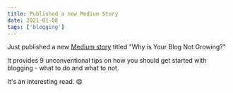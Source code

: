 ```yaml
---
title: Published a new Medium Story
date: 2021-01-08
tags: ['blogging']
---
```


Just published a new [Medium story](https://deepakness.medium.com/why-is-your-blog-not-growing-9-tips-199f590a462d) titled "Why is Your Blog Not Growing?"

It provides 9 unconventional tips on how you should get started with blogging - what to do and what to not.

It's an interesting read. 😄